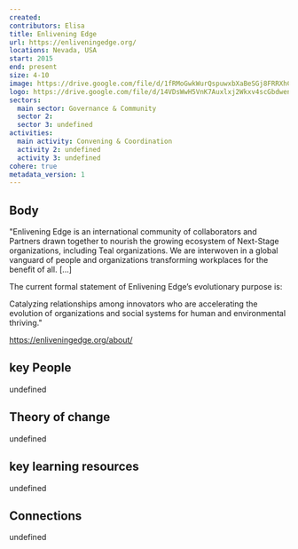 ```yaml
---
created:
contributors: Elisa
title: Enlivening Edge
url: https://enliveningedge.org/
locations: Nevada, USA
start: 2015
end: present
size: 4-10
image: https://drive.google.com/file/d/1fRMoGwkWurQspuwxbXaBeSGj8FRRXhCw/view?usp=drive_link
logo: https://drive.google.com/file/d/14VDsWwH5VnK7Auxlxj2Wkxv4scGbdwen/view?usp=drive_link
sectors:
  main sector: Governance & Community
  sector 2: 
  sector 3: undefined
activities: 
  main activity: Convening & Coordination
  activity 2: undefined
  activity 3: undefined
cohere: true
metadata_version: 1
---
```



## Body

"Enlivening Edge is an international community of collaborators and Partners drawn together to nourish the growing ecosystem of Next-Stage organizations, including Teal organizations. We are interwoven in a global vanguard of people and organizations transforming workplaces for the benefit of all. [...]

The current formal statement of Enlivening Edge’s evolutionary purpose is:

Catalyzing relationships among innovators who are accelerating the evolution of organizations and social systems for human and environmental thriving."

https://enliveningedge.org/about/

## key People

undefined

## Theory of change

undefined

## key learning resources

undefined

## Connections

undefined


